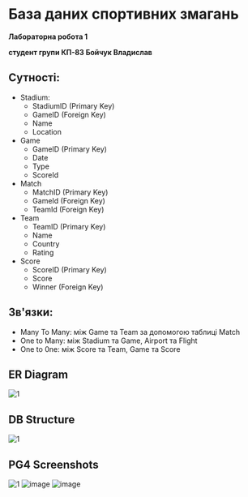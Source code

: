 # База даних спортивних змагань
**Лабораторна робота 1**

**студент групи КП-83 Бойчук Владислав**

## Сутності:
* Stadium: 
    * StadiumID (Primary Key)
    * GameID (Foreign Key)
    * Name 
    * Location
* Game 
    * GameID (Primary Key)
    * Date
    * Type
    * ScoreId
* Match 
    * MatchID (Primary Key)
    * GameId (Foreign Key)
    * TeamId (Foreign Key)
* Team 
    * TeamID (Primary Key)
    * Name
    * Country
    * Rating
* Score 
    * ScoreID (Primary Key)
    * Score 
    * Winner (Foreign Key)
    
## Зв'язки:
* Many To Many: між Game та Team за допомогою таблиці Match
* One to Many: між Stadium та Game, Airport та Flight
* One to 0ne: між Score та Team, Game та Score
   
## ER Diagram
![1](https://github.com/theeverlong/AirportDatabase/blob/main/erd.png)

## DB Structure
![1](https://github.com/theeverlong/AirportDatabase/blob/main/db.png)

## PG4 Screenshots
![1](https://user-images.githubusercontent.com/47531496/94867753-7f042080-044a-11eb-8525-6672d14e6205.png)
![image](https://user-images.githubusercontent.com/47531496/94867790-90e5c380-044a-11eb-9d0f-e8a2b3be8530.png)
![image](https://user-images.githubusercontent.com/47531496/94867818-a0650c80-044a-11eb-9260-993be1807f04.png)
